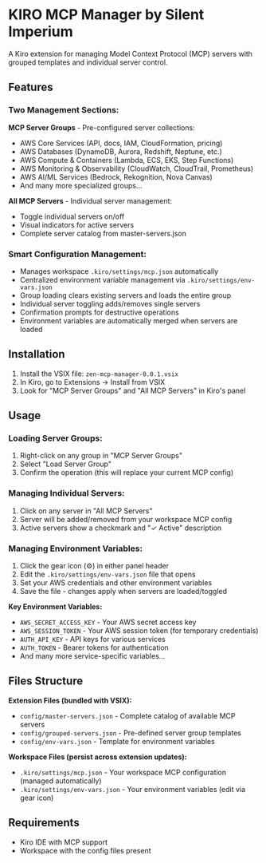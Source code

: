 # KIRO MCP Manager by Silent Imperium

A Kiro extension for managing Model Context Protocol (MCP) servers with grouped templates and individual server control.

## Features

### Two Management Sections:

**MCP Server Groups** - Pre-configured server collections:
- AWS Core Services (API, docs, IAM, CloudFormation, pricing)
- AWS Databases (DynamoDB, Aurora, Redshift, Neptune, etc.)
- AWS Compute & Containers (Lambda, ECS, EKS, Step Functions)
- AWS Monitoring & Observability (CloudWatch, CloudTrail, Prometheus)
- AWS AI/ML Services (Bedrock, Rekognition, Nova Canvas)
- And many more specialized groups...

**All MCP Servers** - Individual server management:
- Toggle individual servers on/off
- Visual indicators for active servers
- Complete server catalog from master-servers.json

### Smart Configuration Management:
- Manages workspace `.kiro/settings/mcp.json` automatically
- Centralized environment variable management via `.kiro/settings/env-vars.json`
- Group loading clears existing servers and loads the entire group
- Individual server toggling adds/removes single servers
- Confirmation prompts for destructive operations
- Environment variables are automatically merged when servers are loaded

## Installation

1. Install the VSIX file: `zen-mcp-manager-0.0.1.vsix`
2. In Kiro, go to Extensions → Install from VSIX
3. Look for "MCP Server Groups" and "All MCP Servers" in Kiro's panel

## Usage

### Loading Server Groups:
1. Right-click on any group in "MCP Server Groups"
2. Select "Load Server Group"
3. Confirm the operation (this will replace your current MCP config)

### Managing Individual Servers:
1. Click on any server in "All MCP Servers" 
2. Server will be added/removed from your workspace MCP config
3. Active servers show a checkmark and "✓ Active" description

### Managing Environment Variables:
1. Click the gear icon (⚙️) in either panel header
2. Edit the `.kiro/settings/env-vars.json` file that opens
3. Set your AWS credentials and other environment variables
4. Save the file - changes apply when servers are loaded/toggled

**Key Environment Variables:**
- `AWS_SECRET_ACCESS_KEY` - Your AWS secret access key
- `AWS_SESSION_TOKEN` - Your AWS session token (for temporary credentials)
- `AUTH_API_KEY` - API keys for various services
- `AUTH_TOKEN` - Bearer tokens for authentication
- And many more service-specific variables...

## Files Structure

**Extension Files (bundled with VSIX):**
- `config/master-servers.json` - Complete catalog of available MCP servers
- `config/grouped-servers.json` - Pre-defined server group templates
- `config/env-vars.json` - Template for environment variables

**Workspace Files (persist across extension updates):**
- `.kiro/settings/mcp.json` - Your workspace MCP configuration (managed automatically)
- `.kiro/settings/env-vars.json` - Your environment variables (edit via gear icon)

## Requirements

- Kiro IDE with MCP support
- Workspace with the config files present